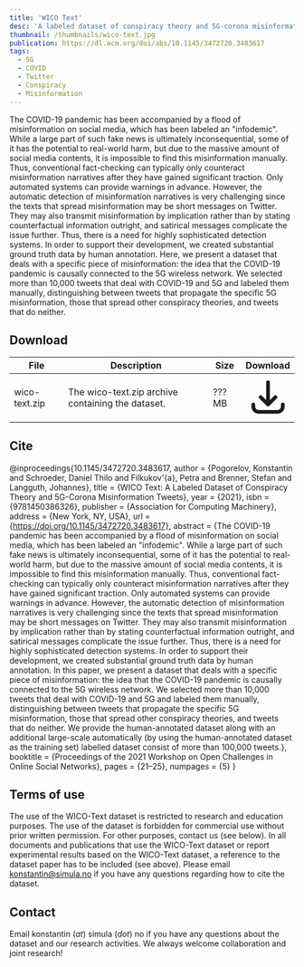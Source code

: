 ```yaml
---
title: 'WICO Text'
desc: 'A labeled dataset of conspiracy theory and 5G-corona misinformation tweets.'
thumbnail: /thumbnails/wico-text.jpg
publication: https://dl.acm.org/doi/abs/10.1145/3472720.3483617
tags:
  - 5G
  - COVID
  - Twitter
  - Conspiracy
  - Misinformation
---
```


The COVID-19 pandemic has been accompanied by a flood of misinformation on social media, which has been labeled an "infodemic".
While a large part of such fake news is ultimately inconsequential, some of it has the potential to real-world harm, but due to the massive amount of social media contents, it is impossible to find this misinformation manually. 
Thus, conventional fact-checking can typically only counteract misinformation narratives after they have gained significant traction. 
Only automated systems can provide warnings in advance. 
However, the automatic detection of misinformation narratives is very challenging since the texts that spread misinformation may be short messages on Twitter. 
They may also transmit misinformation by implication rather than by stating counterfactual information outright, and satirical messages complicate the issue further. 
Thus, there is a need for highly sophisticated detection systems. 
In order to support their development, we created substantial ground truth data by human annotation.
Here, we present a dataset that deals with a specific piece of misinformation: the idea that the COVID-19 pandemic is causally connected to the 5G wireless network. 
We selected more than 10,000 tweets that deal with COVID-19 and 5G and labeled them manually, distinguishing between tweets that propagate the specific 5G misinformation, those that spread other conspiracy theories, and tweets that do neither. 

## Download
| File | Description | Size | Download |
| --- | --- | --- | :---: |
| wico-text.zip | The wico-text.zip archive containing the dataset. | ???MB | [<svg xmlns="http://www.w3.org/2000/svg" class="h-6 w-6 m-0 inline-block" fill="none" viewBox="0 0 24 24" stroke="currentColor"><path stroke-linecap="round" stroke-linejoin="round" stroke-width="2" d="M4 16v1a3 3 0 003 3h10a3 3 0 003-3v-1m-4-4l-4 4m0 0l-4-4m4 4V4" /></svg>](https://datasets.simula.no/downloads/wico-text.zip) |

## Cite
  @inproceedings{10.1145/3472720.3483617,
    author = {Pogorelov, Konstantin and Schroeder, Daniel Thilo and Filkukov\'{a}, Petra and Brenner, Stefan and Langguth, Johannes},
    title = {WICO Text: A Labeled Dataset of Conspiracy Theory and 5G-Corona Misinformation Tweets},
    year = {2021},
    isbn = {9781450386326},
    publisher = {Association for Computing Machinery},
    address = {New York, NY, USA},
    url = {https://doi.org/10.1145/3472720.3483617},
    abstract = {The COVID-19 pandemic has been accompanied by a flood of misinformation on social media, which has been labeled an "infodemic". While a large part of such fake news is ultimately inconsequential, some of it has the potential to real-world harm, but due to the massive amount of social media contents, it is impossible to find this misinformation manually. Thus, conventional fact-checking can typically only counteract misinformation narratives after they have gained significant traction. Only automated systems can provide warnings in advance. However, the automatic detection of misinformation narratives is very challenging since the texts that spread misinformation may be short messages on Twitter. They may also transmit misinformation by implication rather than by stating counterfactual information outright, and satirical messages complicate the issue further. Thus, there is a need for highly sophisticated detection systems. In order to support their development, we created substantial ground truth data by human annotation. In this paper, we present a dataset that deals with a specific piece of misinformation: the idea that the COVID-19 pandemic is causally connected to the 5G wireless network. We selected more than 10,000 tweets that deal with COVID-19 and 5G and labeled them manually, distinguishing between tweets that propagate the specific 5G misinformation, those that spread other conspiracy theories, and tweets that do neither. We provide the human-annotated dataset along with an additional large-scale automatically (by using the human-annotated dataset as the training set) labelled dataset consist of more than 100,000 tweets.},
    booktitle = {Proceedings of the 2021 Workshop on Open Challenges in Online Social Networks},
    pages = {21–25},
    numpages = {5}
}

## Terms of use
The use of the WICO-Text dataset is restricted to research and education purposes. The use of the dataset is forbidden for commercial use without prior written permission. For other purposes, contact us (see below). In all documents and publications that use the WICO-Text dataset or report experimental results based on the WICO-Text dataset, a reference to the dataset paper has to be included (see above). Please email konstantin@simula.no if you have any questions regarding how to cite the dataset.

## Contact
Email konstantin (_at_) simula (_dot_) no if you have any questions about the dataset and our research activities. We always welcome collaboration and joint research! 
